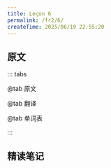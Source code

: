 ```yaml
---
title: Leçon 6
permalink: /fr2/6/
createTime: 2025/06/19 22:55:20
---
```


## 原文

::: tabs

@tab 原文

@tab 翻译

@tab 单词表

:::

## 精读笔记